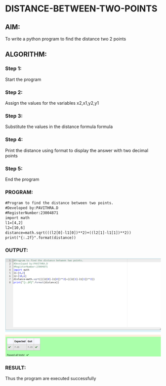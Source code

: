 # DISTANCE-BETWEEN-TWO-POINTS

## AIM:
To write a python program to find the distance two 2 points
## ALGORITHM:
### Step 1:
Start the program

### Step 2:
Assign the values for the variables x2,x1,y2,y1

### Step 3:
Substitute the values in the distance formula formula

### Step 4:
Print the distance using format to display the answer with two decimal points

### Step 5:
End the program
### PROGRAM:
```
#Program to find the distance between two points.
#Developed by:PAVITHRA.D 
#RegisterNumber:23004871
import math
l1=[4,2]
l2=[10,6]
distance=math.sqrt(((l2[0]-l1[0])**2)+((l2[1]-l1[1])**2))
print("{:.2f}".format(distance))
```

### OUTPUT:
![Alt text](./Distance.png)

### RESULT:
Thus the program are executed successfully